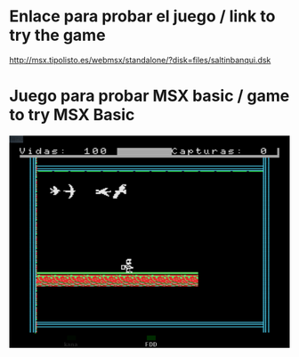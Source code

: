 # Enlace para probar el juego / link to try the game
http://msx.tipolisto.es/webmsx/standalone/?disk=files/saltinbanqui.dsk

# Juego para probar MSX basic / game to try MSX Basic
<img src=assets/github.PNG>


